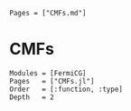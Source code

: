 ```@index
Pages = ["CMFs.md"]
```

# CMFs 
```@autodocs
Modules = [FermiCG]
Pages   = ["CMFs.jl"]
Order   = [:function, :type]
Depth	= 2
```
